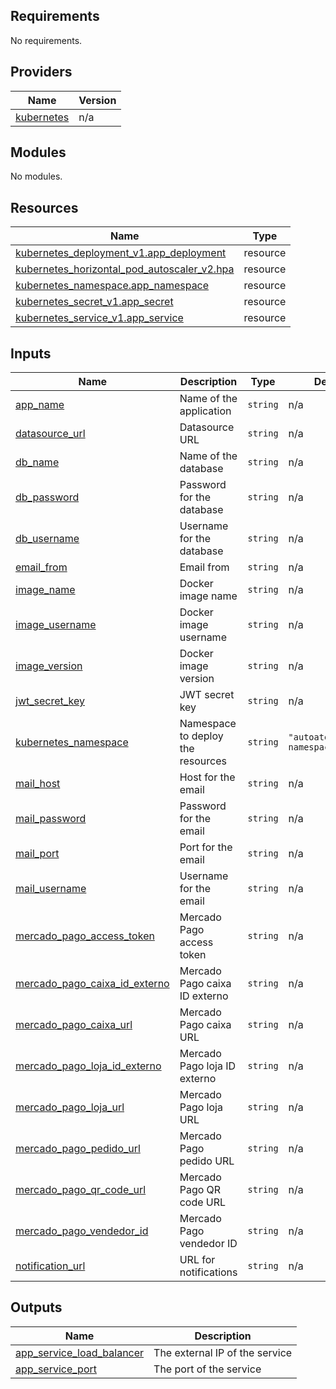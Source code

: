 <!-- BEGIN_TF_DOCS -->
## Requirements

No requirements.

## Providers

| Name | Version |
|------|---------|
| <a name="provider_kubernetes"></a> [kubernetes](#provider\_kubernetes) | n/a |

## Modules

No modules.

## Resources

| Name | Type |
|------|------|
| [kubernetes_deployment_v1.app_deployment](https://registry.terraform.io/providers/hashicorp/kubernetes/latest/docs/resources/deployment_v1) | resource |
| [kubernetes_horizontal_pod_autoscaler_v2.hpa](https://registry.terraform.io/providers/hashicorp/kubernetes/latest/docs/resources/horizontal_pod_autoscaler_v2) | resource |
| [kubernetes_namespace.app_namespace](https://registry.terraform.io/providers/hashicorp/kubernetes/latest/docs/resources/namespace) | resource |
| [kubernetes_secret_v1.app_secret](https://registry.terraform.io/providers/hashicorp/kubernetes/latest/docs/resources/secret_v1) | resource |
| [kubernetes_service_v1.app_service](https://registry.terraform.io/providers/hashicorp/kubernetes/latest/docs/resources/service_v1) | resource |

## Inputs

| Name | Description | Type | Default | Required |
|------|-------------|------|---------|:--------:|
| <a name="input_app_name"></a> [app\_name](#input\_app\_name) | Name of the application | `string` | n/a | yes |
| <a name="input_datasource_url"></a> [datasource\_url](#input\_datasource\_url) | Datasource URL | `string` | n/a | yes |
| <a name="input_db_name"></a> [db\_name](#input\_db\_name) | Name of the database | `string` | n/a | yes |
| <a name="input_db_password"></a> [db\_password](#input\_db\_password) | Password for the database | `string` | n/a | yes |
| <a name="input_db_username"></a> [db\_username](#input\_db\_username) | Username for the database | `string` | n/a | yes |
| <a name="input_email_from"></a> [email\_from](#input\_email\_from) | Email from | `string` | n/a | yes |
| <a name="input_image_name"></a> [image\_name](#input\_image\_name) | Docker image name | `string` | n/a | yes |
| <a name="input_image_username"></a> [image\_username](#input\_image\_username) | Docker image username | `string` | n/a | yes |
| <a name="input_image_version"></a> [image\_version](#input\_image\_version) | Docker image version | `string` | n/a | yes |
| <a name="input_jwt_secret_key"></a> [jwt\_secret\_key](#input\_jwt\_secret\_key) | JWT secret key | `string` | n/a | yes |
| <a name="input_kubernetes_namespace"></a> [kubernetes\_namespace](#input\_kubernetes\_namespace) | Namespace to deploy the resources | `string` | `"autoatendimento-namespace"` | no |
| <a name="input_mail_host"></a> [mail\_host](#input\_mail\_host) | Host for the email | `string` | n/a | yes |
| <a name="input_mail_password"></a> [mail\_password](#input\_mail\_password) | Password for the email | `string` | n/a | yes |
| <a name="input_mail_port"></a> [mail\_port](#input\_mail\_port) | Port for the email | `string` | n/a | yes |
| <a name="input_mail_username"></a> [mail\_username](#input\_mail\_username) | Username for the email | `string` | n/a | yes |
| <a name="input_mercado_pago_access_token"></a> [mercado\_pago\_access\_token](#input\_mercado\_pago\_access\_token) | Mercado Pago access token | `string` | n/a | yes |
| <a name="input_mercado_pago_caixa_id_externo"></a> [mercado\_pago\_caixa\_id\_externo](#input\_mercado\_pago\_caixa\_id\_externo) | Mercado Pago caixa ID externo | `string` | n/a | yes |
| <a name="input_mercado_pago_caixa_url"></a> [mercado\_pago\_caixa\_url](#input\_mercado\_pago\_caixa\_url) | Mercado Pago caixa URL | `string` | n/a | yes |
| <a name="input_mercado_pago_loja_id_externo"></a> [mercado\_pago\_loja\_id\_externo](#input\_mercado\_pago\_loja\_id\_externo) | Mercado Pago loja ID externo | `string` | n/a | yes |
| <a name="input_mercado_pago_loja_url"></a> [mercado\_pago\_loja\_url](#input\_mercado\_pago\_loja\_url) | Mercado Pago loja URL | `string` | n/a | yes |
| <a name="input_mercado_pago_pedido_url"></a> [mercado\_pago\_pedido\_url](#input\_mercado\_pago\_pedido\_url) | Mercado Pago pedido URL | `string` | n/a | yes |
| <a name="input_mercado_pago_qr_code_url"></a> [mercado\_pago\_qr\_code\_url](#input\_mercado\_pago\_qr\_code\_url) | Mercado Pago QR code URL | `string` | n/a | yes |
| <a name="input_mercado_pago_vendedor_id"></a> [mercado\_pago\_vendedor\_id](#input\_mercado\_pago\_vendedor\_id) | Mercado Pago vendedor ID | `string` | n/a | yes |
| <a name="input_notification_url"></a> [notification\_url](#input\_notification\_url) | URL for notifications | `string` | n/a | yes |

## Outputs

| Name | Description |
|------|-------------|
| <a name="output_app_service_load_balancer"></a> [app\_service\_load\_balancer](#output\_app\_service\_load\_balancer) | The external IP of the service |
| <a name="output_app_service_port"></a> [app\_service\_port](#output\_app\_service\_port) | The port of the service |
<!-- END_TF_DOCS -->